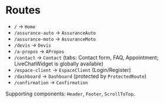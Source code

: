 # Routes

- `/` → `Home`
- `/assurance-auto` → `AssuranceAuto`
- `/assurance-moto` → `AssuranceMoto`
- `/devis` → `Devis`
- `/a-propos` → `APropos`
- `/contact` → `Contact` (tabs: Contact form, FAQ, Appointment; LiveChatWidget is globally available)
- `/espace-client` → `EspaceClient` (Login/Register)
- `/dashboard` → `Dashboard` (protected by `ProtectedRoute`)
- `/confirmation` → `Confirmation`

Supporting components: `Header`, `Footer`, `ScrollToTop`.
